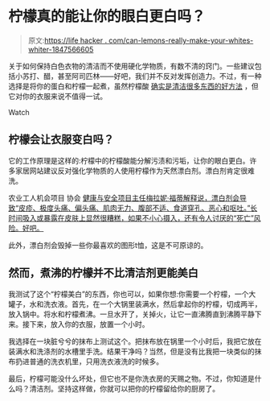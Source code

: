 # 柠檬真的能让你的眼白更白吗？

> 原文:[https://life hacker . com/can-lemons-really-make-your-whites-whiter-1847566605](https://lifehacker.com/can-lemons-really-make-your-whites-whiter-1847566605)

关于如何保持白色衣物的清洁而不使用硬化学物质，有数不清的窍门。一些建议包括小苏打、醋，甚至阿司匹林——好吧，我们并不反对发挥创造力。不过，有一种选择是将你的蛋白和柠檬一起煮，虽然柠檬酸 [确实是清洁很多东西的好方法](https://lifehacker.com/15-ways-you-should-be-cleaning-your-home-with-citric-ac-1846891661) ，但它对你的衣服来说不值得一试。

Watch

## 柠檬会让衣服变白吗？

它的工作原理是这样的:柠檬中的柠檬酸能分解污渍和污垢，让你的眼白更白。许多家居网站建议反对强化学物质的人使用柠檬作为天然漂白剂。漂白剂肯定很难洗。

农业工人机会项目 协会 [健康与安全项目主任梅拉妮·福蒂解释说，漂白剂会导致“皮疹、极度头痛、偏头痛、肌肉无力、腹部不适、食道穿孔、恶心和呕吐。”长时间吸入或暴露在皮肤上显然很糟糕，如果不小心摄入，还有令人讨厌的“死亡”风险。好吧。](https://afophs.wordpress.com/2016/11/17/why-you-should-stop-using-bleach-now/)

此外，漂白剂会毁掉一些你最喜欢的图形t恤，这是不可原谅的。

## 然而，煮沸的柠檬并不比清洁剂更能美白

我测试了这个“柠檬美白”的东西，你也可以，如果你想:你需要一个柠檬，一个大罐子，水和洗衣液。首先，在一个大锅里装满水，然后拿起你的柠檬，切成两半，放入锅中。将水和柠檬煮沸。一旦水开了，关掉火，让它一直沸腾直到沸腾平静下来。接下来，放入你的衣服，放置一个小时。

我选择在一块脏兮兮的抹布上测试这个。把抹布放在锅里一个小时后，我把它放在装满水和洗涤剂的水槽里手洗。结果干净吗？当然，但是没有比我把一块类似的抹布扔进普通的洗衣机里，只用洗衣液洗的时候多。

最后，柠檬可能没什么坏处，但它也不是你洗衣房的天赐之物。不过，你知道是什么吗？清洁剂。坚持这样做，你就可以把你的柠檬留给你的厨房了。